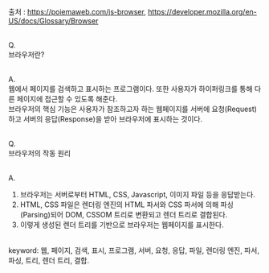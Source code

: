 출처 : https://poiemaweb.com/js-browser, https://developer.mozilla.org/en-US/docs/Glossary/Browser<br/><br/>

Q.<br/>
브라우저란?<br/><br/>

A.<br/>
웹에서 페이지를 검색하고 표시하는 프로그램이다. 또한 사용자가 하이퍼링크를 통해 다른 페이지에 접근할 수 있도록 해준다.<br/>
브라우저의 핵심 기능은 사용자가 참조하고자 하는 웹페이지를 서버에 요청(Request)하고 서버의 응답(Response)을 받아 브라우저에 표시하는 것이다.<br/><br/>

Q.<br/>
브라우저의 작동 원리<br/><br/>

A.<br/>
1. 브라우저는 서버로부터 HTML, CSS, Javascript, 이미지 파일 등을 응답받는다.<br/>
2. HTML, CSS 파일은 렌더링 엔진의 HTML 파서와 CSS 파서에 의해 파싱(Parsing)되어 DOM, CSSOM 트리로 변환되고 렌더 트리로 결합된다.<br/>
3. 이렇게 생성된 렌더 트리를 기반으로 브라우저는 웹페이지를 표시한다.<br/><br/>

keyword: 웹, 페이지, 검색, 표시, 프로그램, 서버, 요청, 응답, 파일, 렌더링 엔진, 파서, 파싱, 트리, 렌더 트리, 결합.